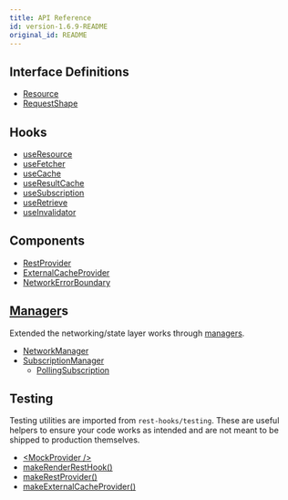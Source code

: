 ```yaml
---
title: API Reference
id: version-1.6.9-README
original_id: README
---
```


## Interface Definitions
- [Resource](Resource.md)
- [RequestShape](RequestShape.md)

## Hooks
- [useResource](useResource.md)
- [useFetcher](useFetcher.md)
- [useCache](useCache.md)
- [useResultCache](useResultCache.md)
- [useSubscription](useSubscription.md)
- [useRetrieve](useRetrieve.md)
- [useInvalidator](useInvalidator.md)

## Components
- [RestProvider](RestProvider.md)
- [ExternalCacheProvider](ExternalCacheProvider.md)
- [NetworkErrorBoundary](NetworkErrorBoundary.md)

## [Manager](Manager.md)s

Extended the networking/state layer works through [managers](Manager.md).

- [NetworkManager](NetworkManager.md)
- [SubscriptionManager](SubscriptionManager.md)
  - [PollingSubscription](PollingSubscription.md)

## Testing

Testing utilities are imported from `rest-hooks/testing`. These are useful
helpers to ensure your code works as intended and are not meant to be shipped
to production themselves.

- [\<MockProvider />](MockProvider)
- [makeRenderRestHook()](makeRenderRestHook)
- [makeRestProvider()](makeRestProvider)
- [makeExternalCacheProvider()](makeExternalCacheProvider)

